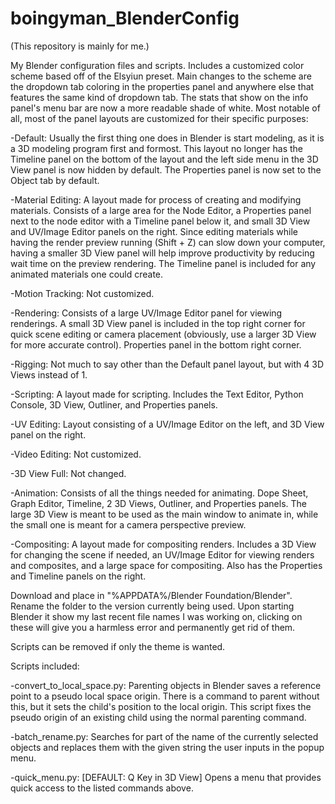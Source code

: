 # boingyman_BlenderConfig

(This repository is mainly for me.)

My Blender configuration files and scripts. Includes a customized color scheme based off of the Elsyiun preset. Main changes to the scheme are the dropdown tab coloring in the properties panel and anywhere else that features the same kind of dropdown tab. The stats that show on the info panel's menu bar are now a more readable shade of white. Most notable of all, most of the panel layouts are customized for their specific purposes:


-Default: Usually the first thing one does in Blender is start modeling, as it is a 3D modeling program first and formost. This layout no longer has the Timeline panel on the bottom of the layout and the left side menu in the 3D View panel is now hidden by default. The Properties panel is now set to the Object tab by default.

-Material Editing: A layout made for process of creating and modifying materials. Consists of a large area for the Node Editor, a Properties panel next to the node editor with a Timeline panel below it, and small 3D View and UV/Image Editor panels on the right. Since editing materials while having the render preview running (Shift + Z) can slow down your computer, having a smaller 3D View panel will help improve productivity by reducing wait time on the preview rendering. The Timeline panel is included for any animated materials one could create. 

-Motion Tracking: Not customized.

-Rendering: Consists of a large UV/Image Editor panel for viewing renderings. A small 3D View panel is included in the top right corner for quick scene editing or camera placement (obviously, use a larger 3D View for more accurate control). Properties panel in the bottom right corner.

-Rigging: Not much to say other than the Default panel layout, but with 4 3D Views instead of 1.

-Scripting: A layout made for scripting. Includes the Text Editor, Python Console, 3D View, Outliner, and Properties panels.

-UV Editing: Layout consisting of a UV/Image Editor on the left, and 3D View panel on the right.

-Video Editing: Not customized.

-3D View Full: Not changed.

-Animation: Consists of all the things needed for animating. Dope Sheet, Graph Editor, Timeline, 2 3D Views, Outliner, and Properties panels. The large 3D View is meant to be used as the main window to animate in, while the small one is meant for a camera perspective preview.

-Compositing: A layout made for compositing renders. Includes a 3D View for changing the scene if needed, an UV/Image Editor for viewing renders and composites, and a large space for compositing. Also has the Properties and Timeline panels on the right.

Download and place in "%APPDATA%/Blender Foundation/Blender". Rename the folder to the version currently being used. Upon starting Blender it show my last recent file names I was working on, clicking on these will give you a harmless error and permanently get rid of them.

Scripts can be removed if only the theme is wanted.

Scripts included:

-convert_to_local_space.py: Parenting objects in Blender saves a reference point to a pseudo local space origin. There is a command to parent without this, but it sets the child's position to the local origin. This script fixes the pseudo origin of an existing child using the normal parenting command.

-batch_rename.py: Searches for part of the name of the currently selected objects and replaces them with the given string the user inputs in the popup menu.

-quick_menu.py: [DEFAULT: Q Key in 3D View] Opens a menu that provides quick access to the listed commands above.
